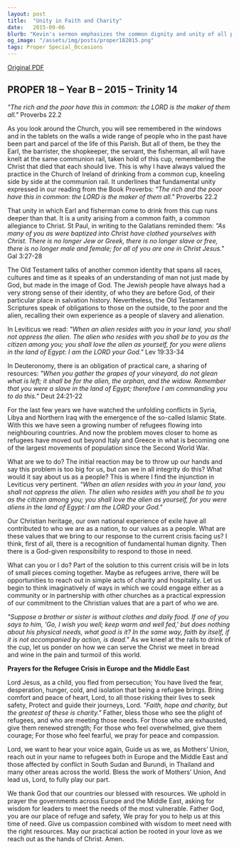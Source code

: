 ```yaml
---
layout: post
title:  "Unity in Faith and Charity"
date:   2015-09-06
blurb: "Kevin's sermon emphasizes the common dignity and unity of all people before God, regardless of social status. He draws from the Book of Proverbs and the teachings of St. Paul to highlight the Christian value of treating everyone as equals in Christ. The sermon also addresses the refugee crisis, urging the congregation to remember their own history of exile and to respond with compassion and practical support to those in need."
og_image: "/assets/img/posts/proper182015.png"
tags: Proper Special_Occasions
---
```

[Original PDF](/assets/pdf/proper182015.pdf)    
## PROPER 18 – Year B – 2015 – Trinity 14

_"The rich and the poor have this in common: the LORD is the maker of them all."_ Proverbs 22.2

As you look around the Church, you will see remembered in the windows and in the tablets on the walls a wide range of people who in the past have been part and parcel of the life of this Parish. But all of them, be they the Earl, the barrister, the shopkeeper, the servant, the fisherman, all will have knelt at the same communion rail, taken hold of this cup, remembering the Christ that died that each should live. This is why I have always valued the practice in the Church of Ireland of drinking from a common cup, kneeling side by side at the communion rail. It underlines that fundamental unity expressed in our reading from the Book Proverbs: _"The rich and the poor have this in common: the LORD is the maker of them all."_ Proverbs 22.2

That unity in which Earl and fisherman come to drink from this cup runs deeper than that. It is a unity arising from a common faith, a common allegiance to Christ. St Paul, in writing to the Galatians reminded them: _"As many of you as were baptized into Christ have clothed yourselves with Christ. There is no longer Jew or Greek, there is no longer slave or free, there is no longer male and female; for all of you are one in Christ Jesus."_ Gal 3:27-28

The Old Testament talks of another common identity that spans all races, cultures and time as it speaks of an understanding of man not just made by God, but made in the image of God. The Jewish people have always had a very strong sense of their identity, of who they are before God, of their particular place in salvation history. Nevertheless, the Old Testament Scriptures speak of obligations to those on the outside, to the poor and the alien, recalling their own experience as a people of slavery and alienation.

In Leviticus we read: _"When an alien resides with you in your land, you shall not oppress the alien. The alien who resides with you shall be to you as the citizen among you; you shall love the alien as yourself, for you were aliens in the land of Egypt: I am the LORD your God."_ Lev 19:33-34

In Deuteronomy, there is an obligation of practical care, a sharing of resources: _"When you gather the grapes of your vineyard, do not glean what is left; it shall be for the alien, the orphan, and the widow. Remember that you were a slave in the land of Egypt; therefore I am commanding you to do this."_ Deut 24:21-22

For the last few years we have watched the unfolding conflicts in Syria, Libya and Northern Iraq with the emergence of the so-called Islamic State. With this we have seen a growing number of refugees flowing into neighbouring countries. And now the problem moves closer to home as refugees have moved out beyond Italy and Greece in what is becoming one of the largest movements of population since the Second World War.

What are we to do? The initial reaction may be to throw up our hands and say this problem is too big for us, but can we in all integrity do this? What would it say about us as a people? This is where I find the injunction in Leviticus very pertinent. _"When an alien resides with you in your land, you shall not oppress the alien. The alien who resides with you shall be to you as the citizen among you; you shall love the alien as yourself, for you were aliens in the land of Egypt: I am the LORD your God."_

Our Christian heritage, our own national experience of exile have all contributed to who we are as a nation, to our values as a people. What are these values that we bring to our response to the current crisis facing us? I think, first of all, there is a recognition of fundamental human dignity. Then there is a God-given responsibility to respond to those in need.

What can you or I do? Part of the solution to this current crisis will be in lots of small pieces coming together. Maybe as refugees arrive, there will be opportunities to reach out in simple acts of charity and hospitality. Let us begin to think imaginatively of ways in which we could engage either as a community or in partnership with other churches as a practical expression of our commitment to the Christian values that are a part of who we are.

_"Suppose a brother or sister is without clothes and daily food. If one of you says to him, 'Go, I wish you well; keep warm and well fed,' but does nothing about his physical needs, what good is it? In the same way, faith by itself, if it is not accompanied by action, is dead."_ As we kneel at the rails to drink of the cup, let us ponder on how we can serve the Christ we meet in bread and wine in the pain and turmoil of this world.

**Prayers for the Refugee Crisis in Europe and the Middle East**

Lord Jesus, as a child, you fled from persecution; You have lived the fear, desperation, hunger, cold, and isolation that being a refugee brings. Bring comfort and peace of heart, Lord, to all those risking their lives to seek safety, Protect and guide their journeys, Lord. _"Faith, hope and charity, but the greatest of these is charity."_ Father, bless those who see the plight of refugees, and who are meeting those needs. For those who are exhausted, give them renewed strength; For those who feel overwhelmed, give them courage; For those who feel fearful, we pray for peace and compassion.

Lord, we want to hear your voice again, Guide us as we, as Mothers’ Union, reach out in your name to refugees both in Europe and the Middle East and those affected by conflict in South Sudan and Burundi, in Thailand and many other areas across the world. Bless the work of Mothers’ Union, And lead us, Lord, to fully play our part.

We thank God that our countries our blessed with resources. We uphold in prayer the governments across Europe and the Middle East, asking for wisdom for leaders to meet the needs of the most vulnerable. Father God, you are our place of refuge and safety, We pray for you to help us at this time of need. Give us compassion combined with wisdom to meet need with the right resources. May our practical action be rooted in your love as we reach out as the hands of Christ. Amen.
